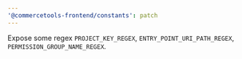 ```yaml
---
'@commercetools-frontend/constants': patch
---
```


Expose some regex `PROJECT_KEY_REGEX`, `ENTRY_POINT_URI_PATH_REGEX`, `PERMISSION_GROUP_NAME_REGEX`.
